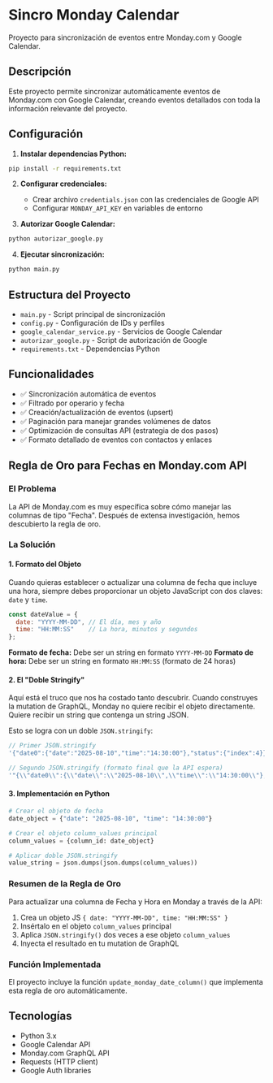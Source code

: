 # Sincro Monday Calendar

Proyecto para sincronización de eventos entre Monday.com y Google Calendar.

## Descripción

Este proyecto permite sincronizar automáticamente eventos de Monday.com con Google Calendar, creando eventos detallados con toda la información relevante del proyecto.

## Configuración

1. **Instalar dependencias Python:**
```bash
pip install -r requirements.txt
```

2. **Configurar credenciales:**
   - Crear archivo `credentials.json` con las credenciales de Google API
   - Configurar `MONDAY_API_KEY` en variables de entorno

3. **Autorizar Google Calendar:**
```bash
python autorizar_google.py
```

4. **Ejecutar sincronización:**
```bash
python main.py
```

## Estructura del Proyecto

- `main.py` - Script principal de sincronización
- `config.py` - Configuración de IDs y perfiles
- `google_calendar_service.py` - Servicios de Google Calendar
- `autorizar_google.py` - Script de autorización de Google
- `requirements.txt` - Dependencias Python

## Funcionalidades

- ✅ Sincronización automática de eventos
- ✅ Filtrado por operario y fecha
- ✅ Creación/actualización de eventos (upsert)
- ✅ Paginación para manejar grandes volúmenes de datos
- ✅ Optimización de consultas API (estrategia de dos pasos)
- ✅ Formato detallado de eventos con contactos y enlaces

## Regla de Oro para Fechas en Monday.com API

### El Problema
La API de Monday.com es muy específica sobre cómo manejar las columnas de tipo "Fecha". Después de extensa investigación, hemos descubierto la regla de oro.

### La Solución

#### 1. Formato del Objeto
Cuando quieras establecer o actualizar una columna de fecha que incluye una hora, siempre debes proporcionar un objeto JavaScript con dos claves: `date` y `time`.

```javascript
const dateValue = {
  date: "YYYY-MM-DD", // El día, mes y año
  time: "HH:MM:SS"    // La hora, minutos y segundos
};
```

**Formato de fecha:** Debe ser un string en formato `YYYY-MM-DD`
**Formato de hora:** Debe ser un string en formato `HH:MM:SS` (formato de 24 horas)

#### 2. El "Doble Stringify"
Aquí está el truco que nos ha costado tanto descubrir. Cuando construyes la mutation de GraphQL, Monday no quiere recibir el objeto directamente. Quiere recibir un string que contenga un string JSON.

Esto se logra con un doble `JSON.stringify`:

```javascript
// Primer JSON.stringify
'{"date0":{"date":"2025-08-10","time":"14:30:00"},"status":{"index":4}}'

// Segundo JSON.stringify (formato final que la API espera)
'"{\\"date0\\":{\\"date\\":\\"2025-08-10\\",\\"time\\":\\"14:30:00\\"},\\"status\\":{\\"index\\":4}}"'
```

#### 3. Implementación en Python
```python
# Crear el objeto de fecha
date_object = {"date": "2025-08-10", "time": "14:30:00"}

# Crear el objeto column_values principal
column_values = {column_id: date_object}

# Aplicar doble JSON.stringify
value_string = json.dumps(json.dumps(column_values))
```

### Resumen de la Regla de Oro
Para actualizar una columna de Fecha y Hora en Monday a través de la API:
1. Crea un objeto JS `{ date: "YYYY-MM-DD", time: "HH:MM:SS" }`
2. Insértalo en el objeto `column_values` principal
3. Aplica `JSON.stringify()` dos veces a ese objeto `column_values`
4. Inyecta el resultado en tu mutation de GraphQL

### Función Implementada
El proyecto incluye la función `update_monday_date_column()` que implementa esta regla de oro automáticamente.

## Tecnologías

- Python 3.x
- Google Calendar API
- Monday.com GraphQL API
- Requests (HTTP client)
- Google Auth libraries 